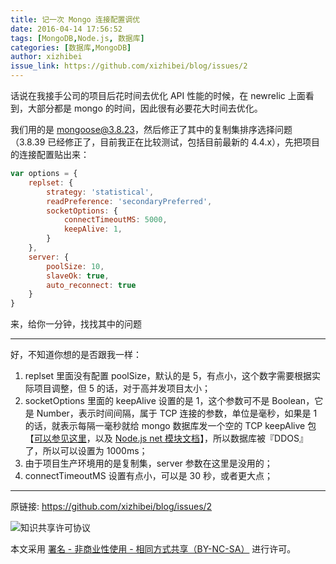 ```yaml
---
title: 记一次 Mongo 连接配置调优
date: 2016-04-14 17:56:52
tags: [MongoDB,Node.js, 数据库]
categories: [数据库,MongoDB]
author: xizhibei
issue_link: https://github.com/xizhibei/blog/issues/2
---
```

话说在我接手公司的项目后花时间去优化 API 性能的时候，在 newrelic 上面看到，大部分都是 mongo 的时间，因此很有必要花大时间去优化。

我们用的是 mongoose@3.8.23，然后修正了其中的复制集排序选择问题（3.8.39 已经修正了，目前我正在比较测试，包括目前最新的 4.4.x），先把项目的连接配置贴出来：

``` javascript
var options = {
    replset: {
        strategy: 'statistical',
        readPreference: 'secondaryPreferred',
        socketOptions: {
            connectTimeoutMS: 5000,
            keepAlive: 1,
        }
    },
    server: {
        poolSize: 10,
        slaveOk: true,
        auto_reconnect: true
    }
}
```

来，给你一分钟，找找其中的问题

---

好，不知道你想的是否跟我一样：
1. replset 里面没有配置 poolSize，默认的是 5，有点小，这个数字需要根据实际项目调整，但 5 的话，对于高并发项目太小；
2. socketOptions 里面的 keepAlive 设置的是 1，这个参数可不是 Boolean，它是 Number，表示时间间隔，属于 TCP 连接的参数，单位是毫秒，如果是 1 的话，就表示每隔一毫秒就给 mongo 数据库发一个空的 TCP keepAlive 包【[可以参见这里](http://tldp.org/HOWTO/TCP-Keepalive-HOWTO/overview.html)，以及 [Node.js net 模块文档](https://nodejs.org/api/net.html#net_socket_setkeepalive_enable_initialdelay)】，所以数据库被『DDOS』了，所以可以设置为 1000ms；
3. 由于项目生产环境用的是复制集，server 参数在这里是没用的；
4. connectTimeoutMS 设置有点小，可以是 30 秒，或者更大点；


***
原链接: https://github.com/xizhibei/blog/issues/2

![知识共享许可协议](https://i.creativecommons.org/l/by-nc-sa/4.0/88x31.png "署名 - 非商业性使用 - 相同方式共享（BY-NC-SA）")

本文采用 [署名 - 非商业性使用 - 相同方式共享（BY-NC-SA）](https://creativecommons.org/licenses/by-nc-sa/4.0/deed.zh) 进行许可。
